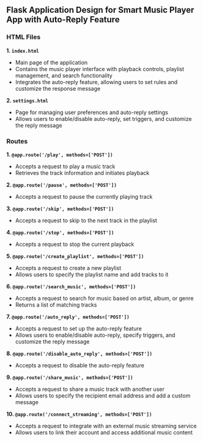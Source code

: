 ## Flask Application Design for Smart Music Player App with Auto-Reply Feature

### HTML Files

**1. `index.html`**
- Main page of the application
- Contains the music player interface with playback controls, playlist management, and search functionality
- Integrates the auto-reply feature, allowing users to set rules and customize the response message

**2. `settings.html`**
- Page for managing user preferences and auto-reply settings
- Allows users to enable/disable auto-reply, set triggers, and customize the reply message

### Routes

**1. `@app.route('/play', methods=['POST'])`**
- Accepts a request to play a music track
- Retrieves the track information and initiates playback

**2. `@app.route('/pause', methods=['POST'])`**
- Accepts a request to pause the currently playing track

**3. `@app.route('/skip', methods=['POST'])`**
- Accepts a request to skip to the next track in the playlist

**4. `@app.route('/stop', methods=['POST'])`**
- Accepts a request to stop the current playback

**5. `@app.route('/create_playlist', methods=['POST'])`**
- Accepts a request to create a new playlist
- Allows users to specify the playlist name and add tracks to it

**6. `@app.route('/search_music', methods=['POST'])`**
- Accepts a request to search for music based on artist, album, or genre
- Returns a list of matching tracks

**7. `@app.route('/auto_reply', methods=['POST'])`**
- Accepts a request to set up the auto-reply feature
- Allows users to enable/disable auto-reply, specify triggers, and customize the reply message

**8. `@app.route('/disable_auto_reply', methods=['POST'])`**
- Accepts a request to disable the auto-reply feature

**9. `@app.route('/share_music', methods=['POST'])`**
- Accepts a request to share a music track with another user
- Allows users to specify the recipient email address and add a custom message

**10. `@app.route('/connect_streaming', methods=['POST'])`**
- Accepts a request to integrate with an external music streaming service
- Allows users to link their account and access additional music content